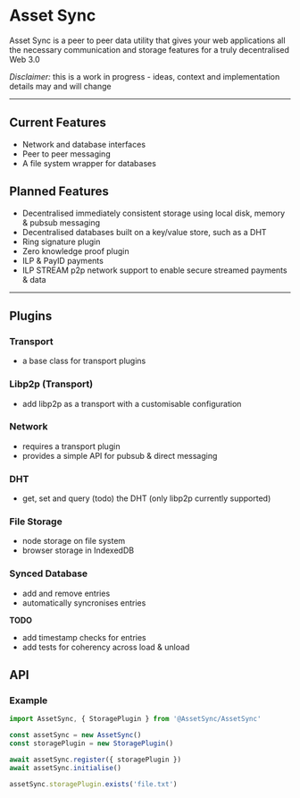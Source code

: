 # Asset Sync

Asset Sync is a peer to peer data utility that gives your web applications all the necessary communication and storage features for a truly decentralised Web 3.0

*Disclaimer:* this is a work in progress - ideas, context and implementation details may and will change

---

## Current Features

- Network and database interfaces
- Peer to peer messaging
- A file system wrapper for databases

## Planned Features

- Decentralised immediately consistent storage using local disk, memory & pubsub messaging
- Decentralised databases built on a key/value store, such as a DHT
- Ring signature plugin
- Zero knowledge proof plugin
- ILP & PayID payments
- ILP STREAM p2p network support to enable secure streamed payments & data

---

## Plugins

### Transport

- a base class for transport plugins

### Libp2p (Transport)

- add libp2p as a transport with a customisable configuration

### Network

- requires a transport plugin
- provides a simple API for pubsub & direct messaging

### DHT

- get, set and query (todo) the DHT (only libp2p currently supported)

### File Storage

- node storage on file system
- browser storage in IndexedDB

### Synced Database

- add and remove entries
- automatically syncronises entries

**TODO**

- add timestamp checks for entries
- add tests for coherency across load & unload

## API

### Example

```javascript
import AssetSync, { StoragePlugin } from '@AssetSync/AssetSync'

const assetSync = new AssetSync()
const storagePlugin = new StoragePlugin()

await assetSync.register({ storagePlugin })
await assetSync.initialise()

assetSync.storagePlugin.exists('file.txt')
```